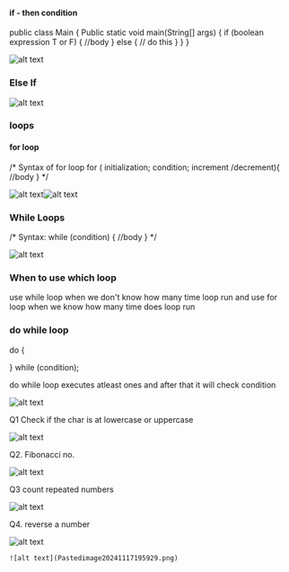 
#### if - then condition

public class Main {
	Public static void main(String[] args) {
		if (boolean expression T or F) {
			//body
		} else {
			// do this 
		}
	}
}

![alt text](Pastedimage20241117184729.png)

### Else If

![alt text](Pastedimage20241117185831.png)


###  loops

#### for loop

/* 
	Syntax of for loop
	 for ( initialization; condition; increment /decrement){
		 //body
	 }
*/


![alt text](Pastedimage20241117190240.png)![alt text](Pastedimage20241117190801.png)


### While Loops

/*
	Syntax:
	 while (condition) {
	     //body
	 }
*/

![alt text](Pastedimage20241117191323.png)


### When to use which loop

use while loop when we don't know how many time loop run
and use for loop when we know how many time does loop run 


### do while loop

do {

} while (condition);

do while loop executes atleast ones and after that it will check condition

![alt text](Pastedimage20241117192619.png)

Q1 Check if the char is at lowercase or uppercase

![alt text](Pastedimage20241117193411.png)

 
Q2. Fibonacci no.

![alt text](Pastedimage20241117194111.png)


Q3 count repeated numbers

![alt text](Pastedimage20241117195655.png)
 
Q4. reverse a number

![alt text](Pastedimage20241117195810.png)

	![alt text](Pastedimage20241117195929.png)